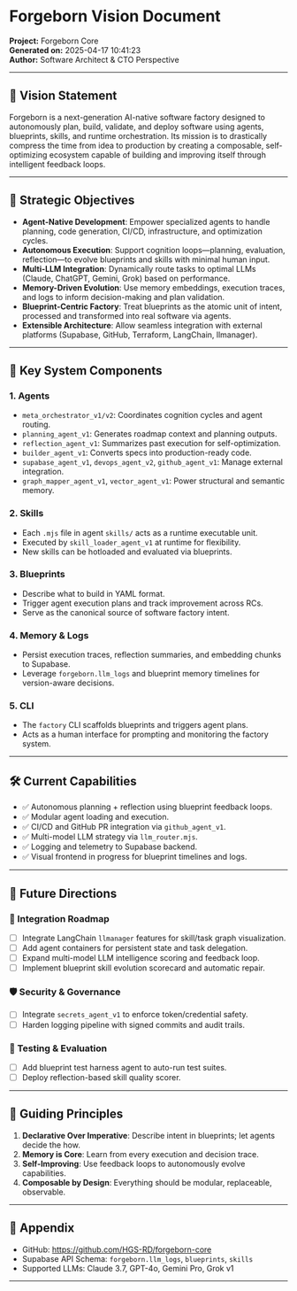 # Forgeborn Vision Document

**Project:** Forgeborn Core  
**Generated on:** 2025-04-17 10:41:23  
**Author:** Software Architect & CTO Perspective  

---

## 🌟 Vision Statement

Forgeborn is a next-generation AI-native software factory designed to autonomously plan, build, validate, and deploy software using agents, blueprints, skills, and runtime orchestration. Its mission is to drastically compress the time from idea to production by creating a composable, self-optimizing ecosystem capable of building and improving itself through intelligent feedback loops.

---

## 🚀 Strategic Objectives

- **Agent-Native Development**: Empower specialized agents to handle planning, code generation, CI/CD, infrastructure, and optimization cycles.
- **Autonomous Execution**: Support cognition loops—planning, evaluation, reflection—to evolve blueprints and skills with minimal human input.
- **Multi-LLM Integration**: Dynamically route tasks to optimal LLMs (Claude, ChatGPT, Gemini, Grok) based on performance.
- **Memory-Driven Evolution**: Use memory embeddings, execution traces, and logs to inform decision-making and plan validation.
- **Blueprint-Centric Factory**: Treat blueprints as the atomic unit of intent, processed and transformed into real software via agents.
- **Extensible Architecture**: Allow seamless integration with external platforms (Supabase, GitHub, Terraform, LangChain, llmanager).

---

## 🧠 Key System Components

### 1. **Agents**
- `meta_orchestrator_v1/v2`: Coordinates cognition cycles and agent routing.
- `planning_agent_v1`: Generates roadmap context and planning outputs.
- `reflection_agent_v1`: Summarizes past execution for self-optimization.
- `builder_agent_v1`: Converts specs into production-ready code.
- `supabase_agent_v1`, `devops_agent_v2`, `github_agent_v1`: Manage external integration.
- `graph_mapper_agent_v1`, `vector_agent_v1`: Power structural and semantic memory.

### 2. **Skills**
- Each `.mjs` file in agent `skills/` acts as a runtime executable unit.
- Executed by `skill_loader_agent_v1` at runtime for flexibility.
- New skills can be hotloaded and evaluated via blueprints.

### 3. **Blueprints**
- Describe what to build in YAML format.
- Trigger agent execution plans and track improvement across RCs.
- Serve as the canonical source of software factory intent.

### 4. **Memory & Logs**
- Persist execution traces, reflection summaries, and embedding chunks to Supabase.
- Leverage `forgeborn.llm_logs` and blueprint memory timelines for version-aware decisions.

### 5. **CLI**
- The `factory` CLI scaffolds blueprints and triggers agent plans.
- Acts as a human interface for prompting and monitoring the factory system.

---

## 🛠️ Current Capabilities

- ✅ Autonomous planning + reflection using blueprint feedback loops.
- ✅ Modular agent loading and execution.
- ✅ CI/CD and GitHub PR integration via `github_agent_v1`.
- ✅ Multi-model LLM strategy via `llm_router.mjs`.
- ✅ Logging and telemetry to Supabase backend.
- ✅ Visual frontend in progress for blueprint timelines and logs.

---

## 🔭 Future Directions

### 🧩 Integration Roadmap
- [ ] Integrate LangChain `llmanager` features for skill/task graph visualization.
- [ ] Add agent containers for persistent state and task delegation.
- [ ] Expand multi-model LLM intelligence scoring and feedback loop.
- [ ] Implement blueprint skill evolution scorecard and automatic repair.

### 🛡️ Security & Governance
- [ ] Integrate `secrets_agent_v1` to enforce token/credential safety.
- [ ] Harden logging pipeline with signed commits and audit trails.

### 🧪 Testing & Evaluation
- [ ] Add blueprint test harness agent to auto-run test suites.
- [ ] Deploy reflection-based skill quality scorer.

---

## 🧭 Guiding Principles

1. **Declarative Over Imperative**: Describe intent in blueprints; let agents decide the how.
2. **Memory is Core**: Learn from every execution and decision trace.
3. **Self-Improving**: Use feedback loops to autonomously evolve capabilities.
4. **Composable by Design**: Everything should be modular, replaceable, observable.

---

## 📎 Appendix

- GitHub: https://github.com/HGS-RD/forgeborn-core
- Supabase API Schema: `forgeborn.llm_logs`, `blueprints`, `skills`
- Supported LLMs: Claude 3.7, GPT-4o, Gemini Pro, Grok v1

---

